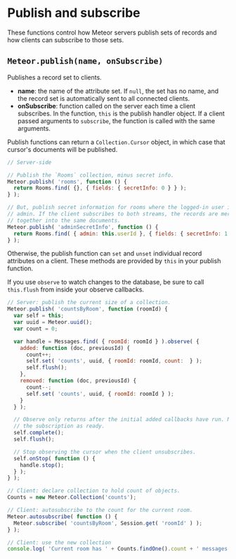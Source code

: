 # Publish and subscribe

These functions control how Meteor servers publish sets of records and how clients can subscribe to those sets.

## `Meteor.publish(name, onSubscribe)`

Publishes a record set to clients.

* **name**: the name of the attribute set. If `null`, the set has no name, and the record set is automatically sent to all connected clients.
* **onSubscribe**: function called on the server each time a client subscribes. In the function, `this` is the publish handler object. If a client passed arguments to `subscribe`, the function is called with the same arguments.

Publish functions can return a `Collection.Cursor` object, in which case that cursor's documents will be published.

```javascript
// Server-side

// Publish the `Rooms` collection, minus secret info.
Meteor.publish( 'rooms', function () {
  return Rooms.find( {}, { fields: { secretInfo: 0 } } );
} );

// But, publish secret information for rooms where the logged-in user is an
// admin. If the client subscribes to both streams, the records are merged
// together into the same documents.
Meteor.publish( 'adminSecretInfo', function () {
  return Rooms.find( { admin: this.userId }, { fields: { secretInfo: 1 } } );
} );
```

Otherwise, the publish function can `set` and `unset` individual record attributes on a client. These methods are provided by `this` in your publish function.

If you use `observe` to watch changes to the database, be sure to call `this.flush` from inside your observe callbacks.

```javascript
// Server: publish the current size of a collection.
Meteor.publish( 'countsByRoom', function (roomId) {
  var self = this;
  var uuid = Meteor.uuid();
  var count = 0;

  var handle = Messages.find( { roomId: roomId } ).observe( {
    added: function (doc, previousId) {
      count++;
      self.set( 'counts', uuid, { roomId: roomId, count:  } );
      self.flush();
    },
    removed: function (doc, previousId) {
      count--;
      self.set( 'counts', uuid, { roomId: roomId } );
    }
  } );

  // Observe only returns after the initial added callbacks have run. Now mark
  // the subscription as ready.
  self.complete();
  self.flush();

  // Stop observing the cursor when the client unsubscribes.
  self.onStop( function () {
    handle.stop();
  } );
} );

// Client: declare collection to hold count of objects.
Counts = new Meteor.Collection('counts');

// Client: autosubscribe to the count for the current room.
Meteor.autosubscribe( function () {
  Meteor.subscribe( 'countsByRoom', Session.get( 'roomId' ) );
} );

// Client: use the new collection
console.log( 'Current room has ' + Counts.findOne().count + ' messages.' );
```
